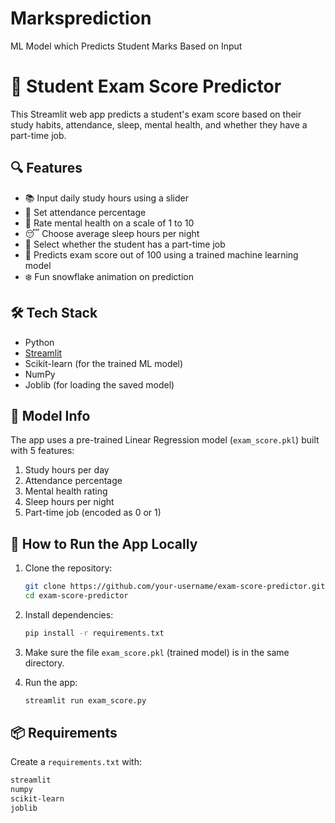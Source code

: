 # Marksprediction
ML Model which Predicts Student Marks Based on Input
# 📘 Student Exam Score Predictor

This Streamlit web app predicts a student's exam score based on their study habits, attendance, sleep, mental health, and whether they have a part-time job.

## 🔍 Features

- 📚 Input daily study hours using a slider
- 🏫 Set attendance percentage
- 🧠 Rate mental health on a scale of 1 to 10
- 😴 Choose average sleep hours per night
- 💼 Select whether the student has a part-time job
- 🎯 Predicts exam score out of 100 using a trained machine learning model
- ❄️ Fun snowflake animation on prediction

## 🛠 Tech Stack

- Python
- [Streamlit](https://streamlit.io/)
- Scikit-learn (for the trained ML model)
- NumPy
- Joblib (for loading the saved model)

## 🧠 Model Info

The app uses a pre-trained Linear Regression model (`exam_score.pkl`) built with 5 features:
1. Study hours per day
2. Attendance percentage
3. Mental health rating
4. Sleep hours per night
5. Part-time job (encoded as 0 or 1)

## 🚀 How to Run the App Locally

1. Clone the repository:
    ```bash
    git clone https://github.com/your-username/exam-score-predictor.git
    cd exam-score-predictor
    ```

2. Install dependencies:
    ```bash
    pip install -r requirements.txt
    ```

3. Make sure the file `exam_score.pkl` (trained model) is in the same directory.

4. Run the app:
    ```bash
    streamlit run exam_score.py
    ```

## 📦 Requirements

Create a `requirements.txt` with:
```txt
streamlit
numpy
scikit-learn
joblib
